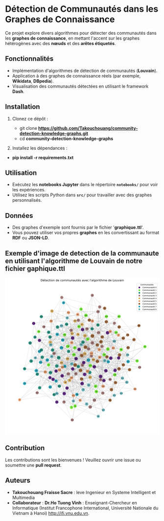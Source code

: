 # Détection de Communautés dans les Graphes de Connaissance

Ce projet explore divers algorithmes pour détecter des communautés dans les **graphes de connaissance**, en mettant l'accent sur les graphes hétérogènes avec des **nœuds** et des **arêtes étiquetés**.

## Fonctionnalités
- Implémentation d'algorithmes de détection de communautés (**Louvain**).
- Application à des graphes de connaissance réels (par exemple, **Wikidata**, **DBpedia**).
- Visualisation des communautés détectées en utilisant le framework **Dash**.

## Installation
1. Clonez ce dépôt :
   - git clone **https://github.com/Takouchouang/community-detection-knowledge-graphs.git**
   - cd **community-detection-knowledge-graphs**
   
2. Installez les dépendances :
   
- **pip install -r requirements.txt**
## Utilisation
- Exécutez les **notebooks Jupyter** dans le répertoire **`notebooks/`** pour voir les expériences.
- Utilisez les scripts Python dans **`src/`** pour travailler avec des graphes personnalisés.

## Données
- Des graphes d'exemple sont fournis par le fichier '**graphique.ttl**'.
- Vous pouvez utiliser vos propres **graphes** en les convertissant au format **RDF** ou **JSON-LD**.
## Exemple d'image de detection de la communaute en utilisant l'algorithme de Louvain de notre fichier gaphique.ttl

![Texte alternatif](/Detectioncommunaute.png) 
<!-- <img src="/Détectioncommunaute.png" alt="Logo" width="100"/> -->

## Contribution
Les contributions sont les bienvenues ! Veuillez ouvrir une issue ou soumettre une **pull request**.

## Auteurs
- **Takouchouang Fraisse Sacre** : leve Ingenieur en Systeme Intelligent et Multimedia
- **Collaborateur** : **Dr.Ho Tuong Vinh** : Enseignant-Chercheur en Informatique (Institut Francophone International, Université Nationale du Vietnam à Hanoi)
http://ifi.vnu.edu.vn.
